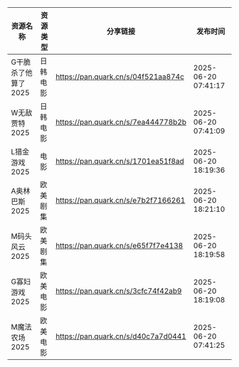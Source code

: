| 资源名称         | 资源类型 | 分享链接                                | 发布时间                |
| ------------ | ---- | ----------------------------------- | ------------------- |
| G干脆杀了他算了2025 | 日韩电影 | https://pan.quark.cn/s/04f521aa874c | 2025-06-20 07:41:17 |
| W无敌贾特2025    | 日韩电影 | https://pan.quark.cn/s/7ea444778b2b | 2025-06-20 07:41:09 |
| L猎金游戏2025    | 电影   | https://pan.quark.cn/s/1701ea51f8ad | 2025-06-20 18:19:36 |
| A奥林巴斯2025    | 欧美剧集 | https://pan.quark.cn/s/e7b2f7166261 | 2025-06-20 18:21:10 |
| M码头风云2025    | 欧美剧集 | https://pan.quark.cn/s/e65f7f7e4138 | 2025-06-20 18:19:58 |
| G寡妇游戏2025    | 欧美电影 | https://pan.quark.cn/s/3cfc74f42ab9 | 2025-06-20 18:19:08 |
| M魔法农场2025    | 欧美电影 | https://pan.quark.cn/s/d40c7a7d0441 | 2025-06-20 07:41:25 |
